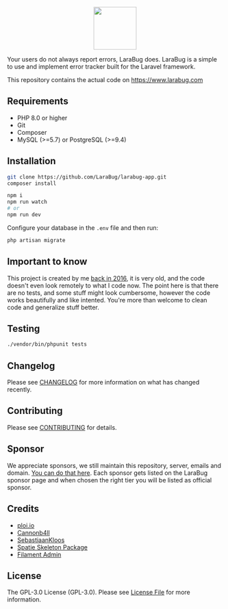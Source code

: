 <p align="center"><a href="https://www.larabug.com" target="_blank"><img src="https://www.larabug.com/images/larabug-logo-small.png" width="100"></a></p>

Your users do not always report errors, LaraBug does. LaraBug is a simple to use and implement error tracker built for the Laravel framework.

This repository contains the actual code on https://www.larabug.com

## Requirements

* PHP 8.0 or higher
* Git
* Composer
* MySQL (>=5.7) or PostgreSQL (>=9.4)

## Installation

```bash
git clone https://github.com/LaraBug/larabug-app.git
composer install

npm i
npm run watch
# or
npm run dev
```

Configure your database in the `.env` file and then run:

```bash
php artisan migrate
```

## Important to know

This project is created by me [back in 2016](https://laraveldaily.com/dennis-larabug-growing-faster-imagine/), it is very old, and the code doesn't even look remotely to what I code now. The point here
is that there are no tests, and some stuff might look cumbersome, however the code works beautifully and like intented. You're more than welcome to clean code
and generalize stuff better.

## Testing

```bash
./vendor/bin/phpunit tests
```

## Changelog

Please see [CHANGELOG](CHANGELOG.md) for more information on what has changed recently.

## Contributing

Please see [CONTRIBUTING](.github/CONTRIBUTING.md) for details.

## Sponsor

We appreciate sponsors, we still maintain this repository, server, emails and domain. [You can do that here](https://github.com/sponsors/Cannonb4ll).
Each sponsor gets listed on the LaraBug sponsor page and when chosen the right tier you will be listed as official sponsor.

## Credits

- [ploi.io](https://ploi.io/?ref=larabug-app-github)
- [Cannonb4ll](https://github.com/cannonb4ll)
- [SebastiaanKloos](https://github.com/SebastiaanKloos)
- [Spatie Skeleton Package](https://github.com/spatie/package-skeleton-laravel)
- [Filament Admin](https://filamentadmin.com/?ref=https://github.com/LaraBug/larabug-app)

## License

The GPL-3.0 License (GPL-3.0). Please see [License File](LICENSE.md) for more information.
